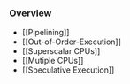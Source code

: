 ### Overview
+ [[Pipelining]]
+ [[Out-of-Order-Execution]]
+ [[Superscalar CPUs]]
+ [[Mutiple CPUs]]
+ [[Speculative Execution]]